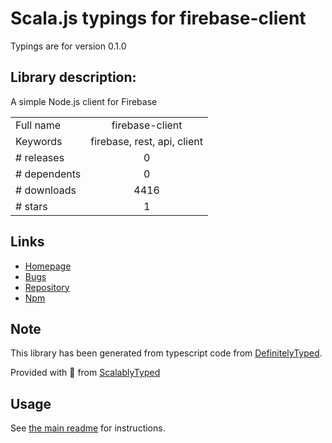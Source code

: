 
# Scala.js typings for firebase-client

Typings are for version 0.1.0

## Library description:
A simple Node.js client for Firebase

|                    |                 |
| ------------------ | :-------------: |
| Full name          | firebase-client |
| Keywords           | firebase, rest, api, client |
| # releases         | 0 |
| # dependents       | 0 |
| # downloads        | 4416 |
| # stars            | 1 |

## Links
- [Homepage](https://github.com/jpstevens/firebase-client)
- [Bugs](https://github.com/jpstevens/firebase-client/issues)
- [Repository](https://github.com/jpstevens/firebase-client)
- [Npm](https://www.npmjs.com/package/firebase-client)
    


## Note
This library has been generated from typescript code from [DefinitelyTyped](https://definitelytyped.org).

Provided with :purple_heart: from [ScalablyTyped](https://github.com/oyvindberg/ScalablyTyped)

## Usage
See [the main readme](../../readme.md) for instructions.


